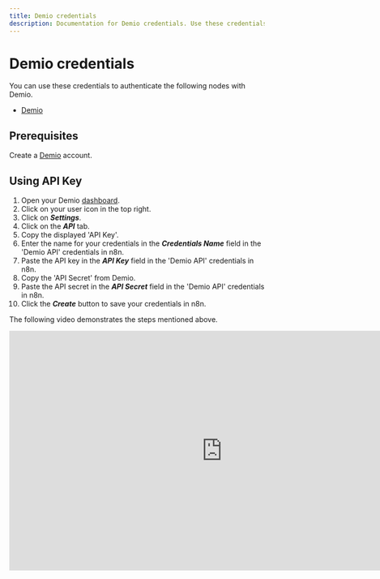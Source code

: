 ```yaml
---
title: Demio credentials
description: Documentation for Demio credentials. Use these credentials to authenticate Demio in n8n, a workflow automation platform.
---
```


# Demio credentials

You can use these credentials to authenticate the following nodes with Demio.

- [Demio](/integrations/builtin/app-nodes/n8n-nodes-base.demio/)


## Prerequisites

Create a [Demio](https://demio.com/) account.

## Using API Key

1. Open your Demio [dashboard](https://my.demio.com/manage/dashboard).
2. Click on your user icon in the top right.
3. Click on ***Settings***.
4. Click on the ***API*** tab.
5. Copy the displayed 'API Key'.
6. Enter the name for your credentials in the ***Credentials Name*** field in the 'Demio API' credentials in n8n.
7. Paste the API key in the ***API Key*** field in the 'Demio API' credentials in n8n.
8. Copy the 'API Secret' from Demio.
9. Paste the API secret in the ***API Secret*** field in the 'Demio API' credentials in n8n.
10. Click the ***Create*** button to save your credentials in n8n.

The following video demonstrates the steps mentioned above.

<div class="video-container">
<iframe width="840" height="472.5" src="https://www.youtube.com/embed/qcl8mZAmK2I" frameborder="0" allow="accelerometer; autoplay; clipboard-write; encrypted-media; gyroscope; picture-in-picture" allowfullscreen></iframe>
</div>

